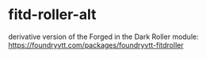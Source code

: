 # fitd-roller-alt
derivative version of the Forged in the Dark Roller module: https://foundryvtt.com/packages/foundryvtt-fitdroller
